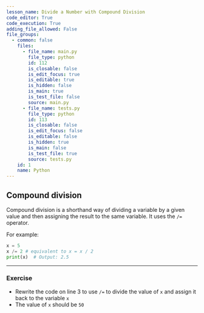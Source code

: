 ```yaml
---
lesson_name: Divide a Number with Compound Division
code_editor: True
code_execution: True
adding_file_allowed: False
file_groups:
  - common: false
    files:
      - file_name: main.py
        file_type: python
        id: 112
        is_closable: false
        is_edit_focus: true
        is_editable: true
        is_hidden: false
        is_main: true
        is_test_file: false
        source: main.py
      - file_name: tests.py
        file_type: python
        id: 113
        is_closable: false
        is_edit_focus: false
        is_editable: false
        is_hidden: true
        is_main: false
        is_test_file: true
        source: tests.py
    id: 1
    name: Python
---
```


## Compound division

Compound division is a shorthand way of dividing a variable by a given value and then assigning the result to the same variable. It uses the `/=` operator.

For example:

```python
x = 5
x /= 2 # equivalent to x = x / 2
print(x)  # Output: 2.5
```

---

### Exercise

<ul>
<li id="test-1">Rewrite the code on line 3 to use <code>/=</code> to divide the value of <code>x</code> and assign it back to the variable <code>x</code></li>
<li id="test-2">The value of <code>x</code> should be <code>50</code></li>
</ul>
